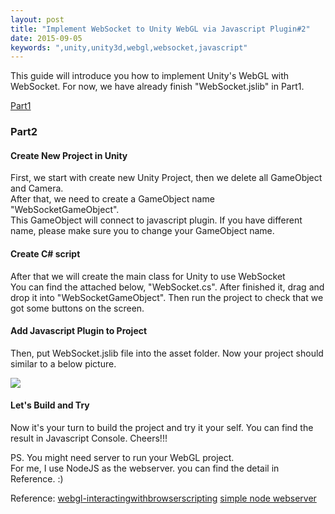 ```yaml
---
layout: post
title: "Implement WebSocket to Unity WebGL via Javascript Plugin#2"
date: 2015-09-05
keywords: ",unity,unity3d,webgl,websocket,javascript"
---
```


This guide will introduce you how to implement Unity's WebGL with WebSocket.
For now, we have already finish "WebSocket.jslib" in Part1.

[Part1](http://auycro.github.io/blog/2015/09/02/implement-websocket-unity-webgl-javascript-plugin1)

<h3>Part2</h3>
<h4>Create New Project in Unity</h4>
<p class="text-left"> 
First, we start with create new Unity Project, then we delete all GameObject and Camera. <br/>
After that, we need to create a GameObject name "WebSocketGameObject". <br/>
This GameObject will connect to javascript plugin. If you have different name, please make sure you to change your GameObject name.
</p>

<h4>Create C# script</h4>
<p class="text-left"> 
After that we will create the main class for Unity to use WebSocket <br/>
You can find the attached below, "WebSocket.cs". After finished it, drag and drop it into "WebSocketGameObject".
Then run the project to check that we got some buttons on the screen.
</p>

<script src="https://gist.github.com/auycro/f5a6f3944f3bdaae1aaa.js"></script>

<h4>Add Javascript Plugin to Project</h4>
<p class="text-left"> 
Then, put WebSocket.jslib file into the asset folder.
Now your project should similar to a below picture.
</p>

<img src="{{ site.url }}/assets/20150905-1.png" class="img-responsive" >

<h4>Let's Build and Try</h4>
<p class="text-left"> 
Now it's your turn to build the project and try it your self.
You can find the result in Javascript Console. Cheers!!!
</p>


<p class="text-left"> 
PS. You might need server to run your WebGL project. <br/>
For me, I use NodeJS as the webserver. you can find the detail in Reference. :)
</p>

Reference:
[webgl-interactingwithbrowserscripting](http://docs.unity3d.com/Manual/webgl-interactingwithbrowserscripting.html)
[simple node webserver](http://stackoverflow.com/questions/6084360/using-node-js-as-a-simple-web-server)
